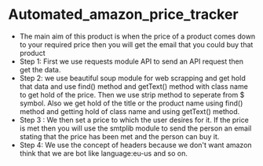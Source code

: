# Automated_amazon_price_tracker
- The main aim of this product is when the price of a product comes down to your required price then you will get the email that you could buy that product
- Step 1: First we use requests module API to send an API request then get the data.
- Step 2: we use beautiful soup module for web scrapping and get hold that data and use find() method and getText() method with class name to get hold of the price. Then we use strip method to seperate from $ symbol. Also we get hold of the title or the product name using find() method and getting hold of class name and using getText() method.
- Step 3 : We then set a price to which the user desires for it. If the price is met then you will use the smtplib module to send the person an email stating that the price has been met and the person can buy it.
- Step 4: We use the concept of headers because we don't want amazon think that we are bot like language:eu-us and so on.
